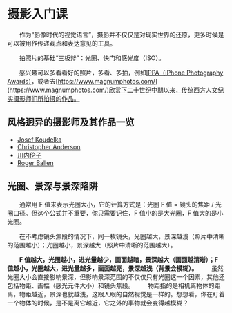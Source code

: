 # 摄影入门课
&emsp;&emsp;作为“影像时代的视觉语言”，摄影并不仅仅是对现实世界的还原，更多时候是可以被用作传递观点和表达意见的工具。

&emsp;&emsp;拍照片的基础“三板斧”：光圈、快门和感光度（ISO）。

&emsp;&emsp;感兴趣可以多看看好的照片，多看、多拍，例如[IPPA（iPhone Photography Awards）](https://www.ippawards.com)，或者去[https://www.magnumphotos.com/](https://www.magnumphotos.com/)欣赏下二十世纪中期以来，传统西方人文纪实摄影师们所拍摄的作品。

## 风格迥异的摄影师及其作品一览
- [Josef Koudelka](https://www.magnumphotos.com/photographer/josef-koudelka)
- [Christopher Anderson](https://www.christopherandersonphoto.com/)
- [川内伦子](http://rinkokawauchi.com/)
- [Roger Ballen](http://rogerballen.com/)

## 光圈、景深与景深陷阱
&emsp;&emsp;通常用 F 值来表示光圈大小，它的计算方式是：光圈 F 值 = 镜头的焦距 / 光圈口径。但这个公式并不重要，你只需要记住，F 值小的是大光圈，F 值大的是小光圈。

&emsp;&emsp;在不考虑镜头焦段的情况下，同一枚镜头，光圈越大，景深越浅（照片中清晰的范围越小）；光圈越小，景深越大（照片中清晰的范围越大）。

&emsp;&emsp;**F 值越大，光圈越小，进光量越少，画面越暗，景深越大（画面越清晰）；F 值越小，光圈越大，进光量越多，画面越亮，景深越浅（背景会模糊）。**
&emsp;&emsp;虽然光圈大小会直接影响景深，但影响景深范围的不仅仅只有光圈这一个因素，其他还包括物距、画幅（感光元件大小）和镜头焦段。
&emsp;&emsp;物距指的是相机离物体的距离，物距越近，景深也就越浅，这跟人眼的自然视觉是一样的。想想看，你在盯着一个物体的时候，是不是离它越近，它之外的事物就会变得越模糊？
